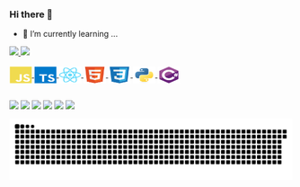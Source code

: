 ### Hi there 👋
- 🌱 I’m currently learning ...

 <div>
  <a href="https://github.com/marcoscouzads">
  <img height="180em" src="https://github-readme-stats.vercel.app/api?username=marcoscouzads&show_icons=true&theme=dracula&include_all_commits=true&count_private=true"/>
  <img height="180em" src="https://github-readme-stats.vercel.app/api/top-langs/?username=marcoscouzads&layout=compact&langs_count=7&theme=dracula"/>
</div>
<div style="display: inline_block"><br>
  <img align="center" alt="mark-Js" height="30" width="40" src="https://raw.githubusercontent.com/devicons/devicon/master/icons/javascript/javascript-plain.svg">
  <img align="center" alt="mark-Ts" height="30" width="40" src="https://raw.githubusercontent.com/devicons/devicon/master/icons/typescript/typescript-plain.svg">
  <img align="center" alt="mark-React" height="30" width="40" src="https://raw.githubusercontent.com/devicons/devicon/master/icons/react/react-original.svg">
  <img align="center" alt="mark-HTML" height="30" width="40" src="https://raw.githubusercontent.com/devicons/devicon/master/icons/html5/html5-original.svg">
  <img align="center" alt="mark-CSS" height="30" width="40" src="https://raw.githubusercontent.com/devicons/devicon/master/icons/css3/css3-original.svg">
  <img align="center" alt="mark-Python" height="30" width="40" src="https://raw.githubusercontent.com/devicons/devicon/master/icons/python/python-original.svg">
  <img align="center" height="30" width="40" src="https://raw.githubusercontent.com/devicons/devicon/master/icons/csharp/csharp-original.svg">
  
 <!--
 alt="mark-Csharp"
 <img align="right" alt="Rafa-yoda" src="https://cdn.discordapp.com/attachments/795358919417397249/825430589581688872/hi.gif">
 -->
 
</div>
  
  ##
 
<div> 
  <a href="#" target="_blank"><img src="https://img.shields.io/badge/YouTube-FF0000?style=for-the-badge&logo=youtube&logoColor=white" target="_blank"></a>
  <a href="#" target="_blank"><img src="https://img.shields.io/badge/-Instagram-%23E4405F?style=for-the-badge&logo=instagram&logoColor=white" target="_blank"></a>
 	<a href="#" target="_blank"><img src="https://img.shields.io/badge/Twitch-9146FF?style=for-the-badge&logo=twitch&logoColor=white" target="_blank"></a>
 <a href="#" target="_blank"><img src="https://img.shields.io/badge/Discord-7289DA?style=for-the-badge&logo=discord&logoColor=white" target="_blank"></a> 
  <a href = "#"><img src="https://img.shields.io/badge/-Gmail-%23333?style=for-the-badge&logo=gmail&logoColor=white" target="_blank"></a>
  <a href="#" target="_blank"><img src="https://img.shields.io/badge/-LinkedIn-%230077B5?style=for-the-badge&logo=linkedin&logoColor=white" target="_blank"></a> 
 
  ![Snake animation](repositorioLegal/svgs/github-contribution-grid-snake.svg)
 
</div>


<!--
**marcoscouzads/marcoscouzads** is a ✨ _special_ ✨ repository because its `README.md` (this file) appears on your GitHub profile.
https://github.com/Platane/snk

Here are some ideas to get you started:

- 🔭 I’m currently working on ...
- 🌱 I’m currently learning ...
- 👯 I’m looking to collaborate on ...
- 🤔 I’m looking for help with ...
- 💬 Ask me about ...
- 📫 How to reach me: ...
- 😄 Pronouns: ...
- ⚡ Fun fact: ...

![snake](github-user-contribution.svg)



-->
